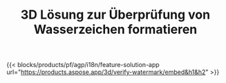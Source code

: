 ﻿---
title: 3D Lösung zur Überprüfung von Wasserzeichen formatieren 
weight: 7730
url: /de/verify-watermark
limit: 
description: Überprüfen Sie das blinde Wasserzeichen aus Ihrer 3D-Datei.
---
{{< blocks/products/pf/agp/i18n/feature-solution-app url="https://products.aspose.app/3d/verify-watermark/embed&h1&h2" >}}
